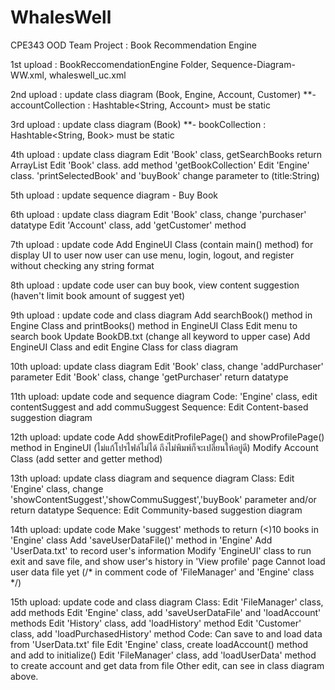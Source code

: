 # WhalesWell
CPE343 OOD Team Project : Book Recommendation Engine

1st upload : BookReccomendationEngine Folder, Sequence-Diagram-WW.xml, whaleswell_uc.xml

2nd upload : update class diagram (Book, Engine, Account, Customer) **- accountCollection : Hashtable<String, Account> must be static

3rd upload : update class diagram (Book) **- bookCollection : Hashtable<String, Book> must be static

4th upload : update class diagram
  Edit 'Book' class, getSearchBooks return ArrayList<Book>
  Edit 'Book' class. add method 'getBookCollection'
  Edit 'Engine' class. 'printSelectedBook' and 'buyBook' change parameter to (title:String)

5th upload : update sequence diagram - Buy Book

6th upload : update class diagram 
  Edit 'Book' class, change 'purchaser' datatype
  Edit 'Account' class, add 'getCustomer' method

7th upload : update code
  Add EngineUI Class (contain main() method) for display UI to user
  now user can use menu, login, logout, and register without checking any string format
  
8th upload : update code
  user can buy book, view content suggestion (haven't limit book amount of suggest yet)
  
9th upload : update code and class diagram
  Add searchBook() method in Engine Class and printBooks() method in EngineUI Class
  Edit menu to search book
  Update BookDB.txt (change all keyword to upper case)
  Add EngineUI Class and edit Engine Class for class diagram

10th upload: update class diagram
  Edit 'Book' class, change 'addPurchaser' parameter
  Edit 'Book' class, change 'getPurchaser' return datatype
  
11th upload: update code and sequence diagram
  Code: 'Engine' class, edit contentSuggest and add commuSuggest
  Sequence: Edit Content-based suggestion diagram

12th upload: update code
  Add showEditProfilePage() and showProfilePage() method in EngineUI (ไม่แก้โปรไฟล์ไม่ได้ ถึงไม่พิมพ์ก็จะเปลี่ยนให้อยู่ดี)
  Modify Account Class (add setter and getter method)

13th upload: update class diagram and sequence diagram
  Class: Edit 'Engine' class, change 'showContentSuggest','showCommuSuggest','buyBook' parameter and/or return datatype
  Sequence: Edit Community-based suggestion diagram
  
14th upload: update code
  Make 'suggest' methods to return (<)10 books in 'Engine' class
  Add 'saveUserDataFile()' method in 'Engine'
  Add 'UserData.txt' to record user's information
  Modify 'EngineUI' class to run exit and save file, and show user's history in 'View profile' page
  Cannot load user data file yet (/* in comment code of 'FileManager' and 'Engine' class */)
  
15th upload: update code and class diagram
  Class:  Edit 'FileManager' class, add methods
          Edit 'Engine' class, add 'saveUserDataFile' and 'loadAccount' methods
          Edit 'History' class, add 'loadHistory' method
          Edit 'Customer' class, add 'loadPurchasedHistory' method
  Code: Can save to and load data from 'UserData.txt' file
        Edit 'Engine' class, create loadAccount() method and add to initialize()
        Edit 'FileManager' class, add 'loadUserData' method to create account and get data from file 
        Other edit, can see in class diagram above.
   
